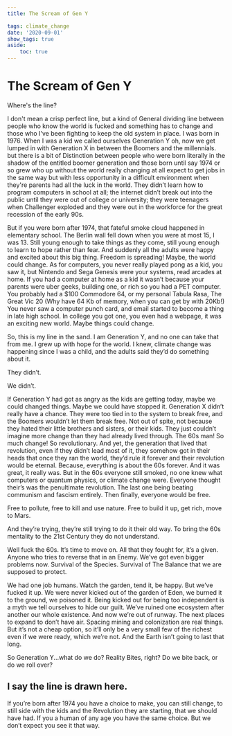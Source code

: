 ```yaml
---
title: The Scream of Gen Y

tags: climate_change
date: '2020-09-01'
show_tags: true
aside: 
    toc: true
---
```


# The Scream of Gen Y
Where's the  line? 

I don't mean a crisp perfect line, but a kind of General dividing line between people who know the world is fucked and something has to change and those who I've been fighting to keep the old system in place. I was born in 1976. When I was a kid we called ourselves Generation Y oh, now we get lumped in with Generation X in between the Boomers and the millennials. but there is a bit of Distinction between people who were born literally in the shadow of the entitled boomer generation and those born until say 1974 or so grew who up without the world really changing at all expect to get jobs in the same way but with less opportunity in a difficult environment  when they're parents had all the luck in the world. They didn’t learn how to program computers in school at all; the internet didn’t break out into the public until they were out of college or university; they were teenagers when Challenger exploded and they were out in the workforce for the great recession of the early 90s.

But if you were born after 1974, that fateful smoke cloud happened in elementary school. The Berlin wall fell down when you were at most 15, I was 13. Still young enough to take things as they come, still young enough to learn to hope rather than fear. And suddenly all the adults were happy and excited about this big thing. Freedom is spreading! Maybe, the world could change. 
As for computers, you never really played pong as a kid, you saw it, but Nintendo and Sega Genesis were your systems, read arcades at home. If you had a computer at home as a kid it wasn’t because your parents were uber geeks, building one, or rich so you had a PET computer. You probably had a $100 Commodore 64, or my personal Tabula Rasa, The Great Vic 20 (Why have 64 Kb of memory, when you can get by with 20Kb!) You never saw a computer punch card, and email started to become a thing in late high school. In college you got one, you even had a webpage, it was an exciting new world. Maybe things could change.

So, this is my line in the sand. I am Generation Y, and no one can take that from me. I grew up with hope for the world. I knew, climate change was happening since I was a child, and the adults said they’d do something about it.

They didn’t.

We didn’t.

If Generation Y had got as angry as the kids are getting today, maybe we could changed things. Maybe we could have stopped it. Generation X didn’t really have a chance. They were too tied in to the system to break free, and the Boomers wouldn’t let them break free. Not out of spite, not because they hated their little brothers and sisters, or their kids. They just couldn’t imagine more change than they had already lived through. The 60s man! So much change! So revolutionary. And yet, the generation that lived that revolution, even if they didn’t lead most of it, they somehow got in their heads that once they ran the world, they’d rule it forever and their revolution would be eternal. Because, everything is about the 60s forever. And it was great, it really was. But in the 60s everyone still smoked, no one knew what computers or quantum physics, or climate change were. Everyone thought their’s was the penultimate revolution. The last one being beating communism and fascism entirely. Then finally, everyone would be free. 

Free to pollute, free to kill and use nature. Free to build it up, get rich, move to Mars. 

And they’re trying, they’re still trying to do it their old way. To bring the 60s mentality to the 21st Century they do not understand.

Well fuck the 60s. It’s time to move on. All that they fought for, it’s a given. Anyone who tries to reverse that in an Enemy. We’ve got even bigger problems now. Survival of the Species. Survival of The Balance that we are supposed to protect.

We had one job humans. Watch the garden, tend it, be happy.
But we’ve fucked it up.
We were never kicked out of the garden of Eden, we burned it to the ground, we poisoned it.
Being kicked out for being too independent is a myth we tell ourselves to hide our guilt. 
We’ve ruined one ecosystem after another our whole existence. 
And now we’re out of runway. The next places to expand to don’t have air.
Spacing mining and colonization are real things. But it’s not a cheap option, so it’ll only be a very small few of the richest even if we were ready, which we’re not.
And the Earth isn’t going to last that long.

So Generation Y...what do we do?
Reality Bites, right?
Do we bite back, or do we roll over?

I say the line is drawn here. 
---
If you’re born after 1974 you have a choice to make, you can still change, to still side with the kids and the Revolution they are starting, that we should have had.
If you a human of any age you have the same choice. 
But we don’t expect you see it that way.

